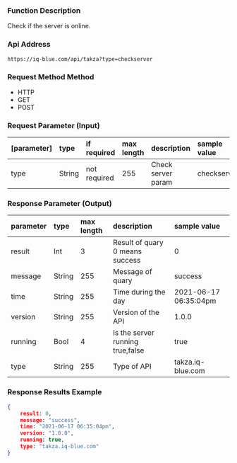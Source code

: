 
### Function Description

Check if the server is online.

### Api Address
```HTTP
https://iq-blue.com/api/takza?type=checkserver
```

### Request Method Method

- HTTP 
- GET 
- POST

### Request Parameter (Input)
| [parameter] |  type |  if required | max length  | description  | sample value  |
| :------------ | :------------ | :------------ | :------------ | :------------ | :------------ |
| type  |  String |  not required | 255 | Check server param  |checkserver  |

### Response Parameter (Output)
| parameter     |  type         |  max length   | description   | sample value  |
| :------------ | :------------ | :------------ | :------------ | :------------ |
| result  |  Int    |   3   | Result of quary 0 means success  | 0|
| message |  String |   255 | Message of quary                 | success|
| time    |  String |   255 | Time during the day              | 2021-06-17 06:35:04pm|
| version |  String |   255 | Version of the API               | 1.0.0|
| running |  Bool   |   4   | Is the server running true,false | true|
| type    |  String |   255 | Type of API                      | takza.iq-blue.com|

### Response Results Example

```JSON
{
    result: 0,
    message: "success",
    time: "2021-06-17 06:35:04pm",
    version: "1.0.0",
    running: true,
    type: "takza.iq-blue.com"
}
```